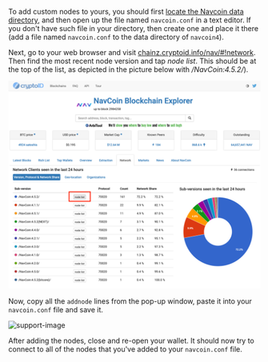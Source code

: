 To add custom nodes to yours, you should first [locate the Navcoin data directory](#locate-data), and then open up the file named `navcoin.conf` in a text editor. If you don't have such file in your directory, then create one and place it there (add a file named `navcoin.conf` to the data directory of `navcoin4`).

Next, go to your web browser and visit [chainz.cryptoid.info/nav/#!network](https://chainz.cryptoid.info/nav/#!network). Then find the most recent node version and tap *node list*. This should be at the top of the list, as depicted in the picture below with */NavCoin:4.5.2/*).

![support-image](../images/where-is-the-node-list.png?raw=true)

Now, copy all the `addnode` lines from the pop-up window, paste it into your `navcoin.conf` file and save it.

![support-image](https://github.com/anquii/KnowledgeBase/blob/anquii-website-content/content/support/new/full-nodes/images/node-list.png?raw=true)

After adding the nodes, close and re-open your wallet. It should now try to connect to all of the nodes that you've added to your `navcoin.conf` file.
